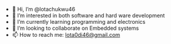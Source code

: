 - 👋 Hi, I’m @lotachukwu46
- 👀 I’m interested in both software and hard ware development
- 🌱 I’m currently learning programming and electronics
- 💞️ I’m looking to collaborate on Embedded systems
- 📫 How to reach me: lota0di46@gmail.com

<!---
lotachukwu46/lotachukwu46 is a ✨ special ✨ repository because its `README.md` (this file) appears on your GitHub profile.
You can click the Preview link to take a look at your changes.
--->
